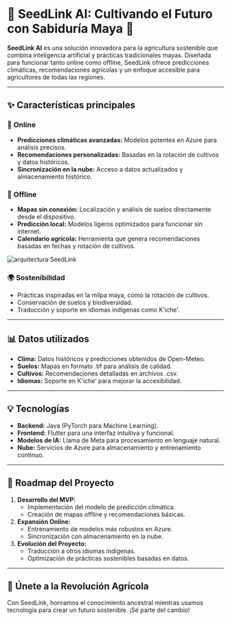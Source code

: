 # 🌱 SeedLink AI: Cultivando el Futuro con Sabiduría Maya 🌽

**SeedLink AI** es una solución innovadora para la agricultura sostenible que combina inteligencia artificial y prácticas tradicionales mayas. Diseñada para funcionar tanto online como offline, SeedLink ofrece predicciones climáticas, recomendaciones agrícolas y un enfoque accesible para agricultores de todas las regiones.

---

## ✨ Características principales

### 🔗 **Online**
- **Predicciones climáticas avanzadas:** Modelos potentes en Azure para análisis precisos.
- **Recomendaciones personalizadas:** Basadas en la rotación de cultivos y datos históricos.
- **Sincronización en la nube:** Acceso a datos actualizados y almacenamiento histórico.

### 📶 **Offline**
- **Mapas sin conexión:** Localización y análisis de suelos directamente desde el dispositivo.
- **Predicción local:** Modelos ligeros optimizados para funcionar sin internet.
- **Calendario agrícola:** Herramienta que genera recomendaciones basadas en fechas y rotación de cultivos.

![arquitectura SeedLink](.img/seedlink.png)

### 🌍 **Sostenibilidad**
- Prácticas inspiradas en la milpa maya, como la rotación de cultivos.
- Conservación de suelos y biodiversidad.
- Traducción y soporte en idiomas indígenas como K'iche'.

---

## 📊 Datos utilizados
- **Clima:** Datos históricos y predicciones obtenidos de Open-Meteo.
- **Suelos:** Mapas en formato .tif para análisis de calidad.
- **Cultivos:** Recomendaciones detalladas en archivos .csv.
- **Idiomas:** Soporte en K'iche’ para mejorar la accesibilidad.

---

## 💡 Tecnologías
- **Backend:** Java (PyTorch para Machine Learning).
- **Frontend:** Flutter para una interfaz intuitiva y funcional.
- **Modelos de IA:** Llama de Meta para procesamiento en lenguaje natural.
- **Nube:** Servicios de Azure para almacenamiento y entrenamiento continuo.

---

## 🎯 Roadmap del Proyecto
1. **Desarrollo del MVP:**
   - Implementación del modelo de predicción climática.
   - Creación de mapas offline y recomendaciones básicas.
2. **Expansión Online:**
   - Entrenamiento de modelos más robustos en Azure.
   - Sincronización con almacenamiento en la nube.
3. **Evolución del Proyecto:**
   - Traducción a otros idiomas indígenas.
   - Optimización de prácticas sostenibles basadas en datos.

---

## 🌟 Únete a la Revolución Agrícola
Con SeedLink, honramos el conocimiento ancestral mientras usamos tecnología para crear un futuro sostenible. ¡Sé parte del cambio!
